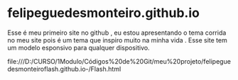 # felipeguedesmonteiro.github.io
Esse é meu primeiro site no github , eu estou apresentando o tema corrida no meu site pois é um tema que inspiro muito na minha vida . Esse site tem um modelo esponsivo para qualquer dispositivo.

file:///D:/CURSO/1Modulo/Códigos%20de%20Git/meu%20projeto/felipeguedesmonteiroflash.github.io-/Flash.html
